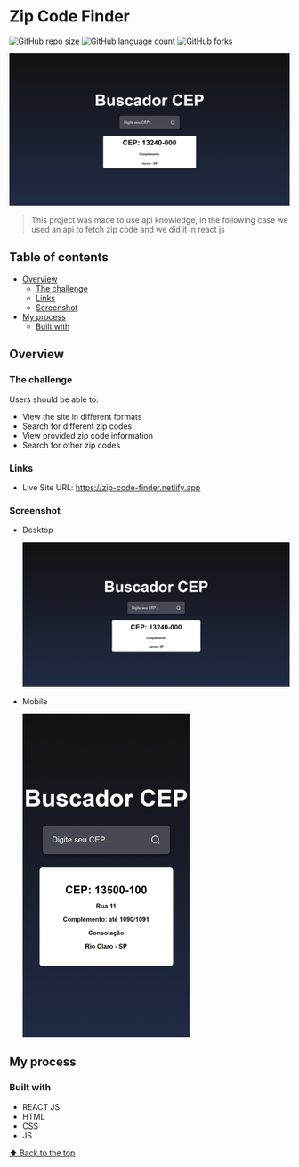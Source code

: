 # Zip Code Finder

![GitHub repo size](https://img.shields.io/github/repo-size/RafaelHDSV/Zip-Code-Finder?style=for-the-badge)
![GitHub language count](https://img.shields.io/github/languages/count/RafaelHDSV/Zip-Code-Finder?style=for-the-badge)
![GitHub forks](https://img.shields.io/github/forks/RafaelHDSV/Zip-Code-Finder?style=for-the-badge)

<img src="public/desktop.png" alt="desktop.png">

> This project was made to use api knowledge, in the following case we used an api to fetch zip code and we did it in react js

## Table of contents

- [Overview](#overview)
  - [The challenge](#the-challenge)
  - [Links](#links)
  - [Screenshot](#screenshot)
- [My process](#my-process)
  - [Built with](#built-with)

## Overview

### The challenge

Users should be able to:

- View the site in different formats
- Search for different zip codes
- View provided zip code information
- Search for other zip codes

### Links

- Live Site URL: https://zip-code-finder.netlify.app

### Screenshot

  - Desktop
  
    ![](public/desktop.png)
    
  - Mobile
    
    <img src="public/mobile.png" alt="mobile.png" width="300px">

## My process

### Built with

- REACT JS
- HTML
- CSS
- JS

[⬆ Back to the top](#zip-code-finder)<br>

